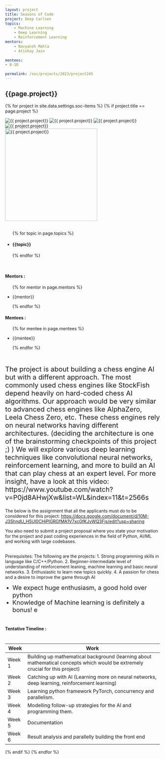 ```yaml
---
layout: project
title: Seasons of Code
project: Deep Carlsen
topics:
    - Machine Learning 
    - Deep Learning
    - Reinforcement Learning
mentors:
    - Navyansh Mahla
    - Atishay Jain
    
mentees:
- 8-10 
    
permalink: /soc/projects/2023/project245
---
```


<h2 class="display1 m-3 p-3 text-center project-title">{{page.project}}</h2>

{% for project in site.data.settings.soc-items %}
{% if project.title == page.project %}

<div class ="img-soc d-block"> 
    <img src="{{ site.baseurl }}/{{ project.image }}" alt="{{ project.project}}" class="image-1">
    <img src="{{ site.baseurl }}/{{ project.image }}" alt="{{ project.project}}" class="image-2">
    <img src="{{ site.baseurl }}/{{ project.image }}" alt="{{ project.project}}" class="image-3">
    <img src="{{ site.baseurl }}/{{ project.image }}" alt="{{ project.project}}" class="image-4">
</div>
<div class = "mobile-img-soc">
  <img src="{{ site.baseurl }}/{{ project.image }}"  width = "300" height="300" alt="{{ project.project}}" class="border rounded">
  </div>
<div >
    <br>
    <ul>
        {% for topic in page.topics %}
        <li><h4 class="text-primary text-center topics">{{topic}}</h4></li>
        {% endfor %}
    </ul>
    <br>
    <h4 class="display3  ">Mentors :</h4> 
    <ul>
        {% for mentor in page.mentors %}
        <li><p class="lead">{{mentor}}</p></li>
        {% endfor %}
    </ul>
    <h4 class="display3  ">Mentees :</h4> 
    <ul>
        {% for mentee in page.mentees %}
        <li><p class="lead">{{mentee}}</p></li>
        {% endfor %}
    </ul>
</div>
<div>
    <p class="display3 project-desc" style = "font-size:22px;" >
        <br>
        The project is about building a chess engine AI but with a different approach. The most commonly used chess engines like StockFish depend heavily on hard-coded chess AI algorithms. Our approach would be very similar to advanced chess engines like AlphaZero, Leela Chess Zero, etc. These chess engines rely on neural networks having different architectures. (deciding the architecture is one of the brainstorming checkpoints of this project ;) ) We will explore various deep learning techniques like convolutional neural networks, reinforcement learning, and more to build an AI that can play chess at an expert level. For more insight, have a look at this video: https://www.youtube.com/watch?v=P0jd8AHwjXw&list=WL&index=11&t=2566s

The below is the assignment that all the applicants must do to be considered for this project: https://docs.google.com/document/d/10M-J3ShndU_H5Ul0CHjPIGRGfMA1V7xcGfKJvWQ3Fjs/edit?usp=sharing 

You also need to submit a project proposal where you state your motivation for the project and past coding experiences in the field of Python, AI/ML and working with large codebases. 

<br>
Prerequisites: The following are the projects:
1. Strong programming skills in language like C/C++/Python. 
2. Beginner-intermediate level of understanding of reinforcement leaning, machine learning and basic neural networks.
3. Enthusiastic to learn new topics quickly.
4. A passion for chess and a desire to improve the game through AI
</p>
<ul style = "list-style-type: disc">
<li class="display3 mb-2" style = "font-size:20px;">We expect huge enthusiasm, a good hold over python</li>
<li class="display3 mb-2" style = "font-size:20px;">Knowledge of Machine learning is definitely a bonus! e</li>
</ul>
<ul style = "list-style-type: disc">
</ul>
</div>
<div class = "d-flex flex-wrap">
<div>
    <h4 class="display3" style="margin:40px 0px 40px 0px;">Tentative Timeline :</h4>
    <table class="table table-striped">
    <thead>
        <tr>
        <th>Week</th>
        <th>Work</th>
        </tr>
    </thead>
    <tbody>
    <tr>
      <td  >Week 1</td>
      <td>Building up mathematical background (learning about mathematical concepts which would be extremely crucial for this project)</td>
    </tr>
    <tr>
      <td>Week 2</td>
      <td> Catching up with AI (Learning more on neural networks, deep learning, reinforcement learning)</td>
    </tr>
    <tr>
      <td>Week 3</td>
      <td>Learning python framework PyTorch, concurrency and parallelism.</td>
    </tr>
     <tr>
      <td>Week 4</td>
      <td> Modelling follow-up strategies for the AI and programming them.</td>
    </tr>
     <tr>
      <td>Week 5</td>
      <td>Documentation </td>
    </tr>
     <tr>
      <td>Week 6</td>
      <td>Result analysis and parallelly building the front end</td>
    </tr>
    </tbody>
    </table>
</div>
</div>
{% endif %}
{% endfor %}

